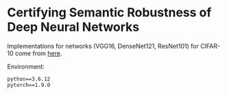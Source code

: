 # Certifying Semantic Robustness of Deep Neural Networks
Implementations for networks (VGG16, DenseNet121, ResNet101) for CIFAR-10 come from [here](https://github.com/kuangliu/pytorch-cifar).

Environment:
```
python==3.6.12
pytorch==1.9.0
```
